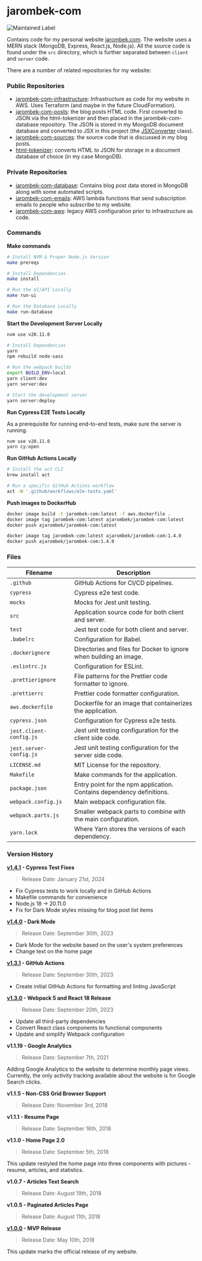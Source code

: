 # jarombek-com

![Maintained Label](https://img.shields.io/badge/Maintained-Yes-brightgreen?style=for-the-badge)

Contains code for my personal website [jarombek.com](https://jarombek.com).  The website uses a MERN 
stack (MongoDB, Express, React.js, Node.js).  All the source code is found under the `src` 
directory, which is further separated between `client` and `server` code.

There are a number of related repositories for my website:

### Public Repositories

- [jarombek-com-infrastructure](https://github.com/AJarombek/jarombek-com-infrastructure): Infrastructure
as code for my website in AWS.  Uses Terraform (and maybe in the future CloudFormation).
- [jarombek-com-posts](https://github.com/AJarombek/jarombek-com-posts): the blog posts HTML code.  First 
converted to JSON via the html-tokenizer and then placed in the jarombek-com-database repository.  The 
JSON is stored in my MongoDB document database and converted to JSX in this project (the
[JSXConverter](https://github.com/AJarombek/jarombek-com/blob/master/src/client/JSXConverter.js) class).
- [jarombek-com-sources](https://github.com/AJarombek/jarombek-com-sources): the source code that is 
discussed in my blog posts.
- [html-tokenizer](https://github.com/AJarombek/html-tokenizer): converts HTML to JSON for storage in 
a document database of choice (in my case MongoDB).

### Private Repositories

- [jarombek-com-database](https://github.com/AJarombek/jarombek-com-database): Contains blog post data 
stored in MongoDB along with some automated scripts.
- [jarombek-com-emails](https://github.com/AJarombek/jarombek-com-emails): AWS lambda functions that
send subscription emails to people who subscribe to my website.
- [jarombek-com-aws](https://github.com/AJarombek/jarombek-com-aws): legacy AWS configuration prior to
infrastructure as code.

### Commands

**Make commands**

```bash
# Install NVM & Proper Node.js Version
make prereqs

# Install Dependencies
make install

# Run the UI/API Locally
make run-ui

# Run the Database Locally
make run-database
```

**Start the Development Server Locally**

```bash
nvm use v20.11.0

# Install Dependencies
yarn
npm rebuild node-sass

# Run the webpack builds
export BUILD_ENV=local
yarn client:dev
yarn server:dev

# Start the development server
yarn server:deploy
```

**Run Cypress E2E Tests Locally**

As a prerequisite for running end-to-end tests, make sure the server is running.

```bash
nvm use v20.11.0
yarn cy:open
```

**Run GitHub Actions Locally**

```bash
# Install the act CLI
brew install act

# Run a specific GitHub Actions workflow
act -W '.github/workflows/e2e-tests.yaml'
```

**Push images to DockerHub**

```bash
docker image build -t jarombek-com:latest -f aws.dockerfile .
docker image tag jarombek-com:latest ajarombek/jarombek-com:latest
docker push ajarombek/jarombek-com:latest

docker image tag jarombek-com:latest ajarombek/jarombek-com:1.4.0
docker push ajarombek/jarombek-com:1.4.0
```

### Files

| Filename                | Description                                                            |
|-------------------------|------------------------------------------------------------------------|
| `.github`               | GitHub Actions for CI/CD pipelines.                                    |
| `cypress`               | Cypress e2e test code.                                                 |
| `mocks`                 | Mocks for Jest unit testing.                                           |
| `src`                   | Application source code for both client and server.                    |
| `test`                  | Jest test code for both client and server.                             |
| `.babelrc`              | Configuration for Babel.                                               |
| `.dockerignore`         | Directories and files for Docker to ignore when building an image.     |
| `.eslintrc.js`          | Configuration for ESLint.                                              |
| `.prettierignore`       | File patterns for the Prettier code formatter to ignore.               |
| `.prettierrc`           | Prettier code formatter configuration.                                 |
| `aws.dockerfile`        | Dockerfile for an image that containerizes the application.            |
| `cypress.json`          | Configuration for Cypress e2e tests.                                   |
| `jest.client-config.js` | Jest unit testing configuration for the client side code.              |
| `jest.server-config.js` | Jest unit testing configuration for the server side code.              |
| `LICENSE.md`            | MIT License for the repository.                                        |
| `Makefile`              | Make commands for the application.                                     |
| `package.json`          | Entry point for the npm application.  Contains dependency definitions. |
| `webpack.config.js`     | Main webpack configuration file.                                       |
| `webpack.parts.js`      | Smaller webpack parts to combine with the main configuration.          |
| `yarn.lock`             | Where Yarn stores the versions of each dependency.                     |

### Version History

**[v1.4.1](https://github.com/AJarombek/jarombek-com/tree/v1.4.1) - Cypress Test Fixes**

> Release Date: January 21st, 2024

* Fix Cypress tests to work locally and in GitHub Actions
* Makefile commands for convenience
* Node.js 18 -> 20.11.0
* Fix for Dark Mode styles missing for blog post list items

**[v1.4.0](https://github.com/AJarombek/jarombek-com/tree/v1.4.0) - Dark Mode**

> Release Date: September 30th, 2023

* Dark Mode for the website based on the user's system preferences
* Change text on the home page

**[v1.3.1](https://github.com/AJarombek/jarombek-com/tree/v1.3.1) - GitHub Actions**

> Release Date: September 30th, 2023

* Create initial GitHub Actions for formatting and linting JavaScript

**[v1.3.0](https://github.com/AJarombek/jarombek-com/tree/v1.3.0) - Webpack 5 and React 18 Release**

> Release Date: September 20th, 2023

* Update all third-party dependencies
* Convert React class components to functional components
* Update and simplify Webpack configuration

**v1.1.19 - Google Analytics**

> Release Date: September 7th, 2021

Adding Google Analytics to the website to determine monthly page views.  Currently, the only activity tracking 
available about the website is for Google Search clicks.

**v1.1.5 - Non-CSS Grid Browser Support**

> Release Date: November 3rd, 2018

**v1.1.1 - Resume Page**

> Release Date: September 16th, 2018

**v1.1.0 - Home Page 2.0**

> Release Date: September 5th, 2018

This update restyled the home page into three components with pictures - resume, articles, and statistics.

**v1.0.7 - Articles Text Search**

> Release Date: August 19th, 2018

**v1.0.5 - Paginated Articles Page**

> Release Date: August 11th, 2018

**[v1.0.0](https://github.com/AJarombek/jarombek-com/tree/v1.0.0) - MVP Release**

> Release Date: May 10th, 2018

This update marks the official release of my website.
